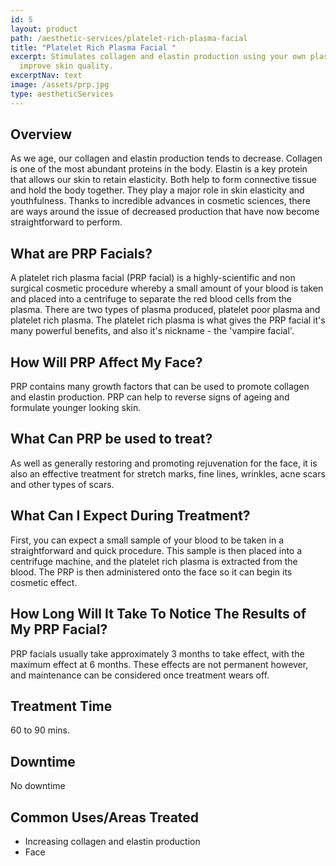 ```yaml
---
id: 5
layout: product
path: /aesthetic-services/platelet-rich-plasma-facial
title: "Platelet Rich Plasma Facial "
excerpt: Stimulates collagen and elastin production using your own plasma to
  improve skin quality.
excerptNav: text
image: /assets/prp.jpg
type: aestheticServices
---
```


## Overview

As we age, our collagen and elastin production tends to decrease. Collagen is one of the most abundant proteins in the body. Elastin is a key protein that allows our skin to retain elasticity. Both help to form connective tissue and hold the body together. They play a major role in skin elasticity and youthfulness. Thanks to incredible advances in cosmetic sciences, there are ways around the issue of decreased production that have now become straightforward to perform.

## What are PRP Facials?

A platelet rich plasma facial (PRP facial) is a highly-scientific and non surgical cosmetic procedure whereby a small amount of your blood is taken and placed into a centrifuge to separate the red blood cells from the plasma. There are two types of plasma produced, platelet poor plasma and platelet rich plasma. The platelet rich plasma is what gives the PRP facial it's many powerful benefits, and also it's nickname - the 'vampire facial'.

## How Will PRP Affect My Face?

PRP contains many growth factors that can be used to promote collagen and elastin production. PRP can help to reverse signs of ageing and formulate younger looking skin.

## What Can PRP be used to treat?

As well as generally restoring and promoting rejuvenation for the face, it is also an effective treatment for stretch marks, fine lines, wrinkles, acne scars and other types of scars.

## What Can I Expect During Treatment?

First, you can expect a small sample of your blood to be taken in a straightforward and quick procedure. This sample is then placed into a centrifuge machine, and the platelet rich plasma is extracted from the blood. The PRP is then administered onto the face so it can begin its cosmetic effect.

## How Long Will It Take To Notice The Results of My PRP Facial?

PRP facials usually take approximately 3 months to take effect, with the maximum effect at 6 months. These effects are not permanent however, and maintenance can be considered once treatment wears off.

## Treatment Time

60 to 90 mins.

## Downtime

No downtime

## Common Uses/Areas Treated

- Increasing collagen and elastin production
- Face
